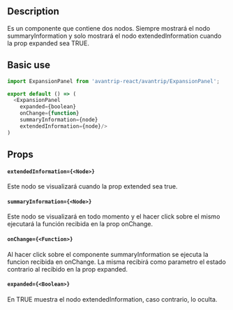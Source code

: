 ## Description
Es un componente que contiene dos nodos. Siempre mostrará el
nodo summaryInformation y solo mostrará el nodo extendedInformation
cuando la prop expanded sea TRUE.

## Basic use

```javascript
import ExpansionPanel from 'avantrip-react/avantrip/ExpansionPanel';

export default () => (
  <ExpansionPanel
    expanded={boolean}
    onChange={function}
    summaryInformation={node}
    extendedInformation={node}/>
)
```


## Props
#### `extendedInformation={<Node>}`
Este nodo se visualizará cuando la prop extended sea true.

#### `summaryInformation={<Node>}`
Este nodo se visualizará en todo momento y el hacer click
sobre el mismo ejecutará la función recibida en la prop
onChange.

#### `onChange={<Function>}`
Al hacer click sobre el componente summaryInformation se
ejecuta la funcion recibida en onChange. La misma recibirá
como parametro el estado contrario al recibido en la prop
expanded.

#### `expanded={<Boolean>}`
En TRUE muestra el nodo extendedInformation, caso contrario,
lo oculta.
